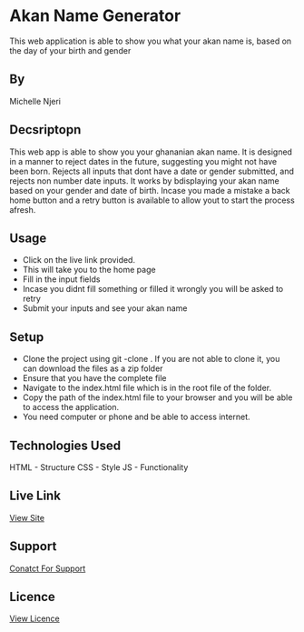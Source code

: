 #  Akan Name Generator
This web application  is able to show you what your akan name is, based on the day of your birth and gender

## By 
Michelle Njeri

## Decsriptopn
This web app is able to show you your ghananian akan name. It is designed in a manner to reject dates in the future, suggesting you might not have been born. Rejects all inputs that dont have a date or gender submitted, and rejects non number date inputs. 
It works by bdisplaying your akan name based on your gender and date of birth. Incase you made a mistake a back home button and a retry button is available to allow yout to start the process afresh.

## Usage 
* Click on the live link provided.
* This will take you to the home page
* Fill in the input fields
* Incase you didnt fill something or filled it wrongly you will be asked to retry
* Submit your inputs and see your akan name

## Setup
* Clone the project using git -clone . If you are not able to clone it, you can download the files as a zip folder
* Ensure that you have the complete file
* Navigate to the index.html file which is in the root file of the folder.
* Copy the path of the index.html file to your browser and you will be able to access the application.
* You need computer or phone and be able to access internet.

## Technologies Used
HTML - Structure
CSS - Style
JS - Functionality

## Live Link
[View Site](https://vantablanta.github.io/akan-name-generator/)

## Support 
[Conatct For Support](https://github.com/vantablanta)

## Licence 
[View Licence](https://github.com/vantablanta/akan-name-generator/blob/master/LICENSE)

